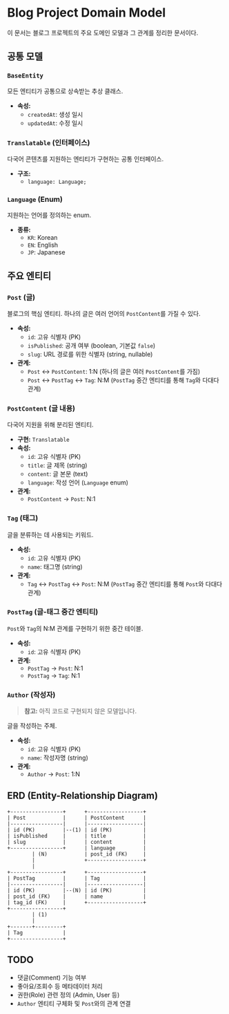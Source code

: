 # Blog Project Domain Model

이 문서는 블로그 프로젝트의 주요 도메인 모델과 그 관계를 정리한 문서이다.

## 공통 모델

### `BaseEntity`

모든 엔티티가 공통으로 상속받는 추상 클래스.

- **속성:**
    - `createdAt`: 생성 일시
    - `updatedAt`: 수정 일시

### `Translatable` (인터페이스)

다국어 콘텐츠를 지원하는 엔티티가 구현하는 공통 인터페이스.

- **구조:**
    - `language: Language;`

### `Language` (Enum)

지원하는 언어를 정의하는 enum.

- **종류:**
    - `KR`: Korean
    - `EN`: English
    - `JP`: Japanese

## 주요 엔티티

### `Post` (글)

블로그의 핵심 엔티티. 하나의 글은 여러 언어의 `PostContent`를 가질 수 있다.

- **속성:**
    - `id`: 고유 식별자 (PK)
    - `isPublished`: 공개 여부 (boolean, 기본값 `false`)
    - `slug`: URL 경로를 위한 식별자 (string, nullable)
- **관계:**
    - `Post` ↔ `PostContent`: 1:N (하나의 글은 여러 `PostContent`를 가짐)
    - `Post` ↔ `PostTag` ↔ `Tag`: N:M (`PostTag` 중간 엔티티를 통해 `Tag`와 다대다 관계)

### `PostContent` (글 내용)

다국어 지원을 위해 분리된 엔티티.

- **구현:** `Translatable`
- **속성:**
    - `id`: 고유 식별자 (PK)
    - `title`: 글 제목 (string)
    - `content`: 글 본문 (text)
    - `language`: 작성 언어 (`Language` enum)
- **관계:**
    - `PostContent` → `Post`: N:1

### `Tag` (태그)

글을 분류하는 데 사용되는 키워드.

- **속성:**
    - `id`: 고유 식별자 (PK)
    - `name`: 태그명 (string)
- **관계:**
    - `Tag` ↔ `PostTag` ↔ `Post`: N:M (`PostTag` 중간 엔티티를 통해 `Post`와 다대다 관계)

### `PostTag` (글-태그 중간 엔티티)

`Post`와 `Tag`의 N:M 관계를 구현하기 위한 중간 테이블.

- **속성:**
    - `id`: 고유 식별자 (PK)
- **관계:**
    - `PostTag` → `Post`: N:1
    - `PostTag` → `Tag`: N:1

### `Author` (작성자)

> **참고:** 아직 코드로 구현되지 않은 모델입니다.

글을 작성하는 주체.

- **속성:**
    - `id`: 고유 식별자 (PK)
    - `name`: 작성자명 (string)
- **관계:**
    - `Author` → `Post`: 1:N

## ERD (Entity-Relationship Diagram)

```
+-----------------+      +------------------+
| Post            |      | PostContent      |
|-----------------|      |------------------|
| id (PK)         |--(1) | id (PK)          |
| isPublished     |      | title            |
| slug            |      | content          |
+-----------------+      | language         |
        | (N)            | post_id (FK)     |
        |                +------------------+
        |
+-----------------+      +------------------+
| PostTag         |      | Tag              |
|-----------------|      |------------------|
| id (PK)         |--(N) | id (PK)          |
| post_id (FK)    |      | name             |
| tag_id (FK)     |      +------------------+
+-----------------+
        | (1)
        |
+-------+---------+
| Tag             |
+-----------------+
```

## TODO

- 댓글(Comment) 기능 여부
- 좋아요/조회수 등 메타데이터 처리
- 권한(Role) 관련 정의 (Admin, User 등)
- `Author` 엔티티 구체화 및 `Post`와의 관계 연결
